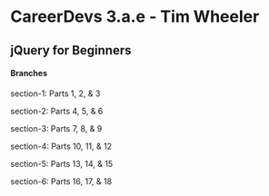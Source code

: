 # CareerDevs 3.a.e - Tim Wheeler

## jQuery for Beginners

#### Branches

section-1: Parts 1, 2, & 3

section-2: Parts 4, 5, & 6

section-3: Parts 7, 8, & 9

section-4: Parts 10, 11, & 12

section-5: Parts 13, 14, & 15

section-6: Parts 16, 17, & 18